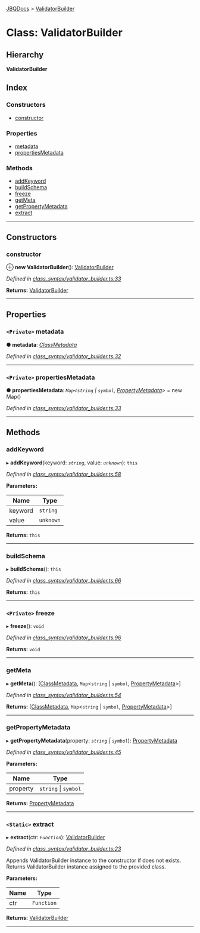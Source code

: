 [JBQDocs](../README.md) > [ValidatorBuilder](../classes/validatorbuilder.md)

# Class: ValidatorBuilder

## Hierarchy

**ValidatorBuilder**

## Index

### Constructors

* [constructor](validatorbuilder.md#constructor)

### Properties

* [metadata](validatorbuilder.md#metadata)
* [propertiesMetadata](validatorbuilder.md#propertiesmetadata)

### Methods

* [addKeyword](validatorbuilder.md#addkeyword)
* [buildSchema](validatorbuilder.md#buildschema)
* [freeze](validatorbuilder.md#freeze)
* [getMeta](validatorbuilder.md#getmeta)
* [getPropertyMetadata](validatorbuilder.md#getpropertymetadata)
* [extract](validatorbuilder.md#extract)

---

## Constructors

<a id="constructor"></a>

###  constructor

⊕ **new ValidatorBuilder**(): [ValidatorBuilder](validatorbuilder.md)

*Defined in [class_syntax/validator_builder.ts:33](https://github.com/krnik/vjs-validator/blob/c79d80e/src/class_syntax/validator_builder.ts#L33)*

**Returns:** [ValidatorBuilder](validatorbuilder.md)

___

## Properties

<a id="metadata"></a>

### `<Private>` metadata

**● metadata**: *[ClassMetadata](../interfaces/classmetadata.md)*

*Defined in [class_syntax/validator_builder.ts:32](https://github.com/krnik/vjs-validator/blob/c79d80e/src/class_syntax/validator_builder.ts#L32)*

___
<a id="propertiesmetadata"></a>

### `<Private>` propertiesMetadata

**● propertiesMetadata**: *`Map`<`string` \| `symbol`, [PropertyMetadata](propertymetadata.md)>* =  new Map()

*Defined in [class_syntax/validator_builder.ts:33](https://github.com/krnik/vjs-validator/blob/c79d80e/src/class_syntax/validator_builder.ts#L33)*

___

## Methods

<a id="addkeyword"></a>

###  addKeyword

▸ **addKeyword**(keyword: *`string`*, value: *`unknown`*): `this`

*Defined in [class_syntax/validator_builder.ts:58](https://github.com/krnik/vjs-validator/blob/c79d80e/src/class_syntax/validator_builder.ts#L58)*

**Parameters:**

| Name | Type |
| ------ | ------ |
| keyword | `string` |
| value | `unknown` |

**Returns:** `this`

___
<a id="buildschema"></a>

###  buildSchema

▸ **buildSchema**(): `this`

*Defined in [class_syntax/validator_builder.ts:66](https://github.com/krnik/vjs-validator/blob/c79d80e/src/class_syntax/validator_builder.ts#L66)*

**Returns:** `this`

___
<a id="freeze"></a>

### `<Private>` freeze

▸ **freeze**(): `void`

*Defined in [class_syntax/validator_builder.ts:96](https://github.com/krnik/vjs-validator/blob/c79d80e/src/class_syntax/validator_builder.ts#L96)*

**Returns:** `void`

___
<a id="getmeta"></a>

###  getMeta

▸ **getMeta**(): [[ClassMetadata](../interfaces/classmetadata.md), `Map`<`string` \| `symbol`, [PropertyMetadata](propertymetadata.md)>]

*Defined in [class_syntax/validator_builder.ts:54](https://github.com/krnik/vjs-validator/blob/c79d80e/src/class_syntax/validator_builder.ts#L54)*

**Returns:** [[ClassMetadata](../interfaces/classmetadata.md), `Map`<`string` \| `symbol`, [PropertyMetadata](propertymetadata.md)>]

___
<a id="getpropertymetadata"></a>

###  getPropertyMetadata

▸ **getPropertyMetadata**(property: *`string` \| `symbol`*): [PropertyMetadata](propertymetadata.md)

*Defined in [class_syntax/validator_builder.ts:45](https://github.com/krnik/vjs-validator/blob/c79d80e/src/class_syntax/validator_builder.ts#L45)*

**Parameters:**

| Name | Type |
| ------ | ------ |
| property | `string` \| `symbol` |

**Returns:** [PropertyMetadata](propertymetadata.md)

___
<a id="extract"></a>

### `<Static>` extract

▸ **extract**(ctr: *`Function`*): [ValidatorBuilder](validatorbuilder.md)

*Defined in [class_syntax/validator_builder.ts:23](https://github.com/krnik/vjs-validator/blob/c79d80e/src/class_syntax/validator_builder.ts#L23)*

Appends ValidatorBuilder instance to the constructor if does not exists. Returns ValidatorBuilder instance assigned to the provided class.

**Parameters:**

| Name | Type |
| ------ | ------ |
| ctr | `Function` |

**Returns:** [ValidatorBuilder](validatorbuilder.md)

___

